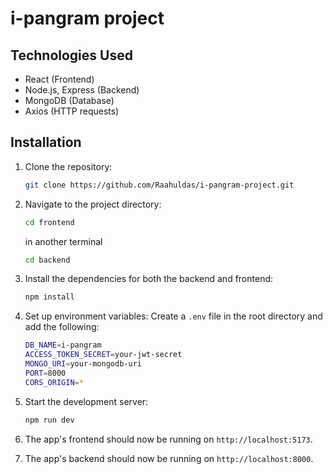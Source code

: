 # i-pangram project

## Technologies Used

- React (Frontend)
- Node.js, Express (Backend)
- MongoDB (Database)
- Axios (HTTP requests)

## Installation

1. Clone the repository:

   ```bash
   git clone https://github.com/Raahuldas/i-pangram-project.git
   ```

2. Navigate to the project directory:

   ```bash
   cd frontend
   ```

   in another terminal

   ```bash
   cd backend
   ```

3. Install the dependencies for both the backend and frontend:

   ```bash
   npm install
   ```

4. Set up environment variables:
   Create a `.env` file in the root directory and add the following:

   ```bash
   DB_NAME=i-pangram
   ACCESS_TOKEN_SECRET=your-jwt-secret
   MONGO_URI=your-mongodb-uri
   PORT=8000
   CORS_ORIGIN=*
   ```

5. Start the development server:

   ```bash
   npm run dev
   ```

6. The app's frontend should now be running on `http://localhost:5173`.

7. The app's backend should now be running on `http://localhost:8000`.

